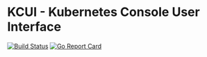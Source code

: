 # KCUI - Kubernetes Console User Interface

[![Build Status](https://travis-ci.org/ZacharyChang/kcui.svg?branch=master)](https://travis-ci.org/ZacharyChang/kcui)
[![Go Report Card](https://goreportcard.com/badge/github.com/ZacharyChang/kcui)](https://goreportcard.com/report/github.com/ZacharyChang/kcui)